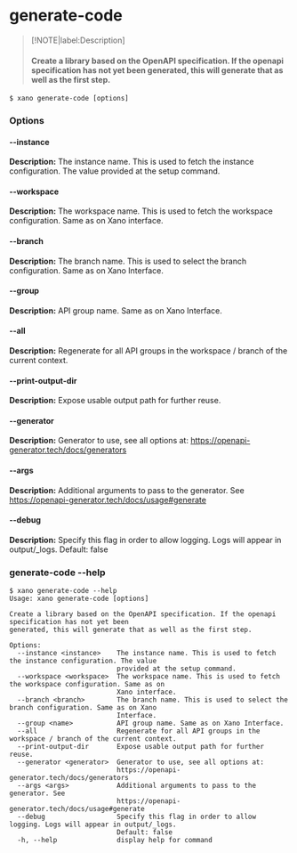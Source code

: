 # generate-code
>[!NOTE|label:Description]
> #### Create a library based on the OpenAPI specification. If the openapi specification has not yet been generated, this will generate that as well as the first step.

```term
$ xano generate-code [options]
```
### Options

#### --instance <instance>
**Description:** The instance name. This is used to fetch the instance configuration. The value provided at the setup command.
#### --workspace <workspace>
**Description:** The workspace name. This is used to fetch the workspace configuration. Same as on Xano interface.
#### --branch <branch>
**Description:** The branch name. This is used to select the branch configuration. Same as on Xano Interface.
#### --group <name>
**Description:** API group name. Same as on Xano Interface.
#### --all
**Description:** Regenerate for all API groups in the workspace / branch of the current context.
#### --print-output-dir
**Description:** Expose usable output path for further reuse.
#### --generator <generator>
**Description:** Generator to use, see all options at: https://openapi-generator.tech/docs/generators
#### --args <args>
**Description:** Additional arguments to pass to the generator. See https://openapi-generator.tech/docs/usage#generate
#### --debug
**Description:** Specify this flag in order to allow logging. Logs will appear in output/_logs. Default: false

### generate-code --help
```term
$ xano generate-code --help
Usage: xano generate-code [options]

Create a library based on the OpenAPI specification. If the openapi specification has not yet been
generated, this will generate that as well as the first step.

Options:
  --instance <instance>    The instance name. This is used to fetch the instance configuration. The value
                           provided at the setup command.
  --workspace <workspace>  The workspace name. This is used to fetch the workspace configuration. Same as on
                           Xano interface.
  --branch <branch>        The branch name. This is used to select the branch configuration. Same as on Xano
                           Interface.
  --group <name>           API group name. Same as on Xano Interface.
  --all                    Regenerate for all API groups in the workspace / branch of the current context.
  --print-output-dir       Expose usable output path for further reuse.
  --generator <generator>  Generator to use, see all options at:
                           https://openapi-generator.tech/docs/generators
  --args <args>            Additional arguments to pass to the generator. See
                           https://openapi-generator.tech/docs/usage#generate
  --debug                  Specify this flag in order to allow logging. Logs will appear in output/_logs.
                           Default: false
  -h, --help               display help for command
```